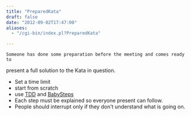 ```yaml
---
title: "PreparedKata"
draft: false
date: "2012-09-02T17:47:00"
aliases:
  - "/cgi-bin/index.pl?PreparedKata"

---
```

    Someone has done some preparation before the meeting and comes ready to
present a full solution to the Kata in question.

-   Set a time limit
-   start from scratch
-   use [TDD](/TestDrivenDevelopment) and [BabySteps](/BabySteps)
-   Each step must be explained so everyone present can follow.
-   People should interrupt only if they don't understand what is
    going on.

